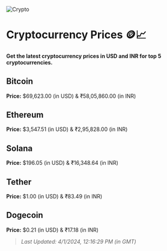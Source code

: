 
![Crypto](https://www.techguide.com.au/wp-content/uploads/2020/11/crypto3.jpeg)

# Cryptocurrency Prices 🪙📈

#### Get the latest cryptocurrency prices in USD and INR for top 5 cryptocurrencies.

## Bitcoin

**Price:** $69,623.00 (in USD) & ₹58,05,860.00 (in INR)

## Ethereum

**Price:** $3,547.51 (in USD) & ₹2,95,828.00 (in INR)

## Solana

**Price:** $196.05 (in USD) & ₹16,348.64 (in INR)

## Tether

**Price:** $1.00 (in USD) & ₹83.49 (in INR)

## Dogecoin

**Price:** $0.21 (in USD) & ₹17.18 (in INR)

> _Last Updated: 4/1/2024, 12:16:29 PM (in GMT)_
